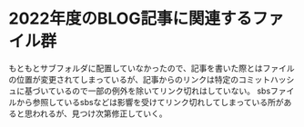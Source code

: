 # 2022年度のBLOG記事に関連するファイル群


もともとサブフォルダに配置していなかったので、記事を書いた際とはファイルの位置が変更されてしまっているが、記事からのリンクは特定のコミットハッシュに基づいているので一部の例外を除いてリンク切れはしていない。
sbsファイルから参照しているsbsなどは影響を受けてリンク切れしてしまっている所があると思われるが、見つけ次第修正していく。

